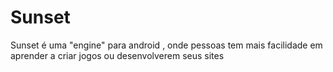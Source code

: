 # Sunset
Sunset é uma "engine" para android , onde pessoas tem mais facilidade em aprender a criar jogos ou desenvolverem seus sites
